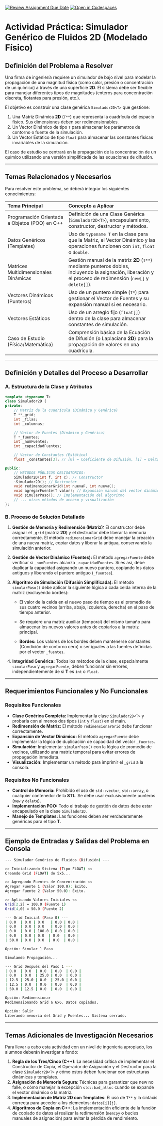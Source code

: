 [![Review Assignment Due Date](https://classroom.github.com/assets/deadline-readme-button-22041afd0340ce965d47ae6ef1cefeee28c7c493a6346c4f15d667ab976d596c.svg)](https://classroom.github.com/a/WYgN10Ds)
[![Open in Codespaces](https://classroom.github.com/assets/launch-codespace-2972f46106e565e64193e422d61a12cf1da4916b45550586e14ef0a7c637dd04.svg)](https://classroom.github.com/open-in-codespaces?assignment_repo_id=21146788)

# Actividad Práctica: Simulador Genérico de Fluidos 2D (Modelado Físico)

## Definición del Problema a Resolver

Una firma de ingeniería requiere un simulador de bajo nivel para modelar la propagación de una magnitud física (como calor, presión o concentración de un químico) a través de una superficie **2D**. El sistema debe ser flexible para manejar diferentes tipos de magnitudes (enteros para concentración discreta, flotantes para presión, etc.).

El objetivo es construir una clase genérica `Simulador2D<T>` que gestione:

  1. Una Matriz Dinámica **2D** (`T**`) que representa la cuadrícula del espacio físico. Sus dimensiones deben ser redimensionables.
  2. Un Vector Dinámico de tipo `T` para almacenar los parámetros de contorno o fuente de la simulación.
  3.  Un Vector Estático de tipo `float` para almacenar las constantes físicas invariables de la simulación.

El caso de estudio se centrará en la propagación de la concentración de un químico utilizando una versión simplificada de las ecuaciones de difusión.

---

## Temas Relacionados y Necesarios

Para resolver este problema, se deberá integrar los siguientes conocimientos:

| Tema Principal                                  | Concepto a Aplicar                                                                                                                                                               |
| :---------------------------------------------- | :------------------------------------------------------------------------------------------------------------------------------------------------------------------------------- |
| Programación Orientada a Objetos (POO) en C++    | Definición de una Clase Genérica (`Simulador2D<T>`), encapsulamiento, constructor, destructor y métodos.                                                                       |
| Datos Genéricos (Templates)                      | Uso de `typename T` en la clase para que la Matriz, el Vector Dinámico y las operaciones funcionen con `int`, `float` o `double`.                                             |
| Matrices Multidimensionales Dinámicas           | Gestión manual de la matriz **2D** (`T**`) mediante punteros dobles, incluyendo la asignación, liberación y el proceso de redimensión (`new[]` y `delete[]`).                 |
| Vectores Dinámicos (Punteros)                  | Uso de un puntero simple (`T*`) para gestionar el Vector de Fuentes y su expansión manual si es necesario.                                                                    |
| Vectores Estáticos                             | Uso de un arreglo fijo (`float[]`) dentro de la clase para almacenar constantes de simulación.                                                                                   |
| Caso de Estudio (Física/Matemática)             | Comprensión básica de la Ecuación de Difusión (o Laplaciana **2D**) para la propagación de valores en una cuadrícula. |

---

## Definición y Detalles del Proceso a Desarrollar

### A. Estructura de la Clase y Atributos

```cpp
template <typename T>
class Simulador2D {
private:
    // Matriz de la cuadrícula (Dinámica y Genérica)
    T **_grid;
    int _filas;
    int _columnas;

    // Vector de Fuentes (Dinámico y Genérico)
    T *_fuentes;
    int _numFuentes;
    int _capacidadFuentes;

    // Vector de Constantes (Estático)
    float _constantes[3]; // [0] = Coeficiente de Difusión, [1] = DeltaX, [2] = DeltaT

public:
    // MÉTODOS PÚBLICOS OBLIGATORIOS:
    Simulador2D(int f, int c); // Constructor
    ~Simulador2D(); // Destructor
    void redimensionarGrid(int nuevaF, int nuevaC);
    void agregarFuente(T valor); // Expansión manual del vector dinámico si es necesario
    void simularPaso(); // Implementación del algoritmo
    // ... otros métodos de acceso y visualización
};
```

### B. Proceso de Solución Detallado

1.  **Gestión de Memoria y Redimensión (Matriz):** El constructor debe asignar el `_grid` (matriz **2D**) y el destructor debe liberar la memoria correctamente. El método `redimensionarGrid` debe manejar la creación de una nueva matriz, copiar datos y liberar la antigua, conservando la simulación anterior.

2.  **Gestión de Vector Dinámico (Fuentes):** El método `agregarFuente` debe verificar si `_numFuentes` alcanza `_capacidadFuentes`. Si es así, debe duplicar la capacidad asignando un nuevo puntero, copiando los datos antiguos y liberando el puntero antiguo (`_fuentes`).

3.  **Algoritmo de Simulación (Difusión Simplificada):** El método `simularPaso()` debe aplicar la siguiente lógica a cada celda interna de la matriz (excluyendo bordes):

    *   El valor de la celda en el nuevo paso de tiempo es el promedio de sus cuatro vecinos (arriba, abajo, izquierda, derecha) en el paso de tiempo anterior.
    *   Se requiere una matriz auxiliar (temporal) del mismo tamaño para almacenar los nuevos valores antes de copiarlos a la matriz principal.

    *   **Bordes:** Los valores de los bordes deben mantenerse constantes (Condición de contorno cero) o ser iguales a las fuentes definidas por el vector `_fuentes`.

4.  **Integridad Genérica:** Todos los métodos de la clase, especialmente `simularPaso` y `agregarFuente`, deben funcionar sin errores, independientemente de si **T** es `int` o `float`.

---

## Requerimientos Funcionales y No Funcionales

### Requisitos Funcionales

*   **Clase Genérica Completa:** Implementar la clase `Simulador2D<T>` y probarla con al menos dos tipos (`int` y `float`) en el main.
*   **Redimensión de Matriz:** El método `redimensionarGrid` debe funcionar correctamente.
*   **Expansión de Vector Dinámico:** El método `agregarFuente` debe implementar la lógica de duplicación de capacidad del vector `_fuentes`.
*   **Simulación:** Implementar `simularPaso()` con la lógica de promedio de vecinos, utilizando una matriz temporal para evitar errores de propagación inmediata.
*   **Visualización:** Implementar un método para imprimir el `_grid` a la consola.

### Requisitos No Funcionales

*   **Control de Memoria:** Prohibido el uso de `std::vector`, `std::array`, o cualquier contenedor de la **STL**. Se debe usar exclusivamente punteros (`new` y `delete`).
*   **Implementación POO:** Todo el trabajo de gestión de datos debe estar encapsulado en la clase `Simulador2D`.
*   **Manejo de Templates:** Las funciones deben ser verdaderamente genéricas para el tipo **T**.

---

## Ejemplo de Entradas y Salidas del Problema en Consola

```Bash
--- Simulador Genérico de Fluidos (Difusión) ---

>> Inicializando Sistema (Tipo FLOAT) <<
Creando Grid (FLOAT) de 5x5...

>> Agregando Fuentes de Concentración <<
Agregar Fuente 1 (Valor 100.0): Éxito.
Agregar Fuente 2 (Valor 50.0): Éxito.

>> Aplicando Valores Iniciales <<
Grid[2,2] = 100.0 (Fuente 1)
Grid[4,0] = 50.0 (Fuente 2)

--- Grid Inicial (Paso 0) ---
| 0.0  | 0.0 | 0.0   | 0.0 | 0.0 |
| 0.0  | 0.0 | 0.0   | 0.0 | 0.0 |
| 0.0  | 0.0 | 100.0 | 0.0 | 0.0 |
| 0.0  | 0.0 | 0.0  | 0.0  | 0.0 |
| 50.0 | 0.0 | 0.0  | 0.0  | 0.0 |

Opción: Simular 1 Paso

Simulando Propagación...

--- Grid Después del Paso 1 ---
| 0.0  | 0.0  | 0.0  | 0.0  | 0.0 |
| 0.0  | 0.0  | 25.0 | 0.0  | 0.0 |
| 12.5 | 25.0 | 0.0  | 25.0 | 0.0 |
| 12.5 | 0.0  | 0.0  | 0.0  | 0.0 |
| 50.0 | 12.5 | 0.0  | 0.0  | 0.0 |

Opción: Redimensionar
Redimensionando Grid a 6x6. Datos copiados.

Opción: Salir
Liberando memoria del Grid y Fuentes... Sistema cerrado.
```

---

## Temas Adicionales de Investigación Necesarios

Para llevar a cabo esta actividad con un nivel de ingeniería apropiado, los alumnos deberán investigar a fondo:

1. **Regla de los Tres/Cinco (C++)**: La necesidad crítica de implementar el Constructor de Copia, el Operador de Asignación y el Destructor para la clase `Simulador2D<T>` y cómo estos deben funcionar con estructuras dinámicas y templates.
2. **Asignación de Memoria Segura**: Técnicas para garantizar que new no falle, o cómo manejar la excepción `std::bad_alloc` cuando se expande el vector dinámico o la matriz.
3. **Implementación de Matriz 2D con Templates**: El uso de `T**` y la sintaxis correcta para acceder a los elementos: `datos[i][j]`.
4. **Algoritmos de Copia en C++**: La implementación eficiente de la función de copiado de datos al realizar la redimensión (`memcpy` o bucles manuales de asignación) para evitar la pérdida de rendimiento.